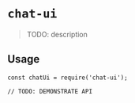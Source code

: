 # `chat-ui`

> TODO: description

## Usage

```
const chatUi = require('chat-ui');

// TODO: DEMONSTRATE API
```
